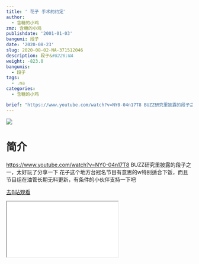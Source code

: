 ```yaml
---
title: ' 花子 手术的约定'
author:
  - 含糖的小鸡
zmz: 含糖的小鸡
publishdate: '2001-01-03'
bangumi: 段子
date: '2020-08-23'
slug: 2020-08-02-NA-371512046
description: 段子&#8226;NA
weight: -823.0
bangumis:
  - 段子
tags:
  - .na
categories:
  - 含糖的小鸡

brief: "https://www.youtube.com/watch?v=NY0-04n17T8 BUZZ研究里披露的段子之一，太好玩了分享一下 花子这个地方台冠名节目有意思的w特别适合下饭，而且节目组在油管长期无料更新，有条件的小伙伴支持一下吧"
---
```

![](https://raw.githubusercontent.com/tcgriffith/owaraisite/master/static/tmpimg/702bcbe937a630481153b7db939be35153c153ae.jpg.480.jpg)
# 简介  
https://www.youtube.com/watch?v=NY0-04n17T8
BUZZ研究里披露的段子之一，太好玩了分享一下
花子这个地方台冠名节目有意思的w特别适合下饭，而且节目组在油管长期无料更新，有条件的小伙伴支持一下吧  

[去B站观看](https://www.bilibili.com/video/av371512046/)
<div class ="resp-container"><iframe class="testiframe" src="//player.bilibili.com/player.html?aid=371512046"", scrolling="no", allowfullscreen="true" > </iframe></div> 
